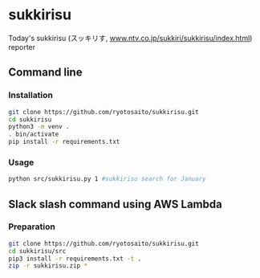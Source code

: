 # sukkirisu
Today's sukkirisu (スッキリす, www.ntv.co.jp/sukkiri/sukkirisu/index.html) reporter

## Command line
### Installation
```sh
git clone https://github.com/ryotosaito/sukkirisu.git
cd sukkirisu
python3 -m venv .
. bin/activate
pip install -r requirements.txt
```

### Usage
```sh
python src/sukkirisu.py 1 #sukkirisu search for January
```

## Slack slash command using AWS Lambda
### Preparation
```sh
git clone https://github.com/ryotosaito/sukkirisu.git
cd sukkirisu/src
pip3 install -r requirements.txt -t .
zip -r sukkirisu.zip *
```
